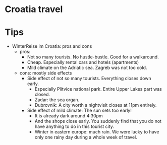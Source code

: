 # Croatia travel

# Tips
  * WinterReise im Croatia: pros and cons
    - pros:
      * Not so many tourists. No hustle-bustle. Good for a walkaround.
      * Cheap. Especially rental cars and hotels (apartments)
      * Mild climate on the Adriatic sea. Zagreb was not too cold.
    - cons: mostly side effects
      * Side effect of not so many tourists. Everything closes down early. 
        - Especially Plitvice national park. Entire Upper Lakes part was
          closed.
        - Zadar: the sea organ.
        - Dubrovnik: A city worth a nightvisit closes at 11pm entirely.
      * Side effect of mild climate: The sun sets too early!
        - It is already dark around 4:30pm
        - And the shops close early. You suddenly find that you do not have
          anything to do in this tourist city.
        - Winter in eastern europe: much rain. We were lucky to have only one
          rainy day during a whole week of travel.

